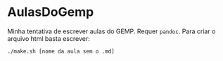 # AulasDoGemp
Minha tentativa de escrever aulas do GEMP.
Requer `pandoc`. Para criar o arquivo html basta escrever:
```bash
./make.sh [nome da aula sem o .md]
```
